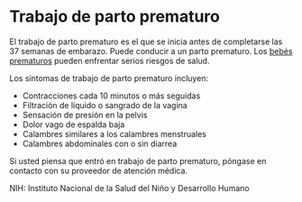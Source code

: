 Trabajo de parto prematuro
==========================


El trabajo de parto prematuro es el que se inicia antes de completarse las 37 semanas de embarazo. Puede conducir a un parto prematuro. Los [bebés prematuros](https://medlineplus.gov/spanish/prematurebabies.html) pueden enfrentar serios riesgos de salud.


Los síntomas de trabajo de parto prematuro incluyen:


* Contracciones cada 10 minutos o más seguidas
* Filtración de líquido o sangrado de la vagina
* Sensación de presión en la pelvis
* Dolor vago de espalda baja
* Calambres similares a los calambres menstruales
* Calambres abdominales con o sin diarrea


Si usted piensa que entró en trabajo de parto prematuro, póngase en contacto con su proveedor de atención médica.


NIH: Instituto Nacional de la Salud del Niño y Desarrollo Humano 


